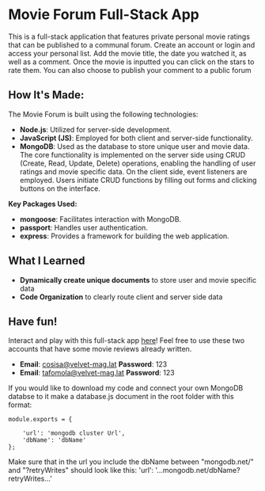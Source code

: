 # Movie Forum Full-Stack App
This is a full-stack application that features private personal movie ratings that can be published to a communal forum.
Create an account or login and access your personal list. Add the movie title, the date you watched it, as well as a comment. Once the movie is inputted you can click on the stars to rate them.
You can also choose to publish your comment to a public forum 

## How It's Made:
The Movie Forum is built using the following technologies:

- **Node.js**: Utilized for server-side development.
- **JavaScript (JS)**: Employed for both client and server-side functionality.
- **MongoDB**: Used as the database to store unique user and movie data.
The core functionality is implemented on the server side using CRUD (Create, Read, Update, Delete) operations, enabling the handling of user ratings and movie specific data. On the client side, event listeners are employed. Users initiate CRUD functions by filling out forms and clicking buttons on the interface.

**Key Packages Used:**

- **mongoose**: Facilitates interaction with MongoDB.
- **passport**: Handles user authentication.
- **express**: Provides a framework for building the web application.

## What I Learned
- **Dynamically create unique documents** to store user and movie specific data
- **Code Organization** to clearly route client and server side data

## Have fun!
Interact and play with this full-stack app [here](https://movie-time-u0zn.onrender.com/)!
Feel free to use these two accounts that have some movie reviews already written.
- **Email**: cosisa@velvet-mag.lat **Password**: 123
- **Email**: tafomola@velvet-mag.lat **Password**: 123

If you would like to download my code and connect your own MongoDB databse to it make a database.js document in the root folder with this format:
```
module.exports = {

    'url': 'mongodb cluster Url',
    'dbName': 'dbName'
};
```
Make sure that in the url you include the dbName between "mongodb.net/" and "?retryWrites" should look like this: 'url': '...mongodb.net/dbName?retryWrites...'

